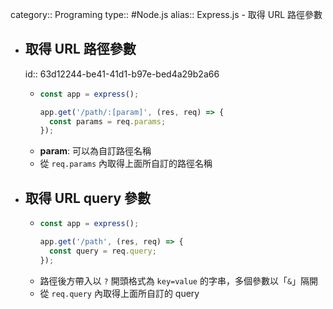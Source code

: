 category:: Programing
type:: #Node.js
alias:: Express.js - 取得 URL 路徑參數

- ## 取得 URL 路徑參數
  id:: 63d12244-be41-41d1-b97e-bed4a29b2a66
	- ```javascript
	  const app = express();
	  
	  app.get('/path/:[param]', (res, req) => {
	    const params = req.params;
	  });
	  ```
	- **param**: 可以為自訂路徑名稱
	- 從 `req.params` 內取得上面所自訂的路徑名稱
- ## 取得 URL query 參數
	- ```javascript
	  const app = express();
	  
	  app.get('/path', (res, req) => {
	    const query = req.query;
	  });
	  ```
	- 路徑後方帶入以 `?` 開頭格式為 `key=value` 的字串，多個參數以「`&`」隔開
	- 從 `req.query` 內取得上面所自訂的 query